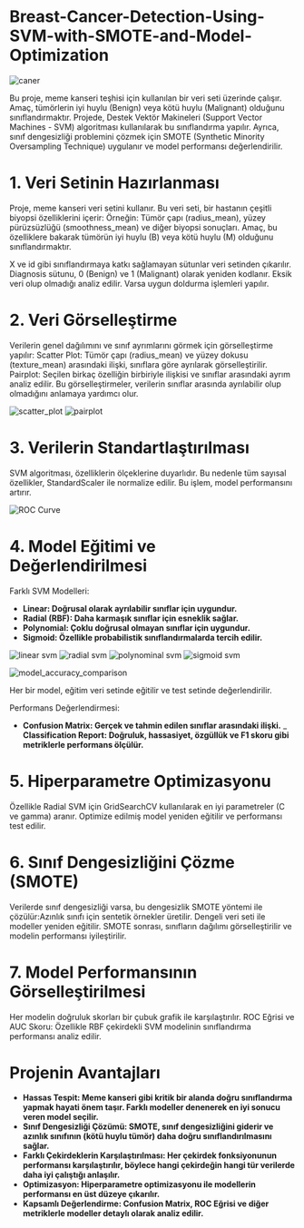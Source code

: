 # Breast-Cancer-Detection-Using-SVM-with-SMOTE-and-Model-Optimization

![caner](https://github.com/user-attachments/assets/d11f0a64-cd72-4e04-8330-8da81282699b)


Bu proje, meme kanseri teşhisi için kullanılan bir veri seti üzerinde çalışır. Amaç, tümörlerin iyi huylu (Benign) veya kötü huylu (Malignant) olduğunu sınıflandırmaktır. Projede, Destek Vektör Makineleri (Support Vector Machines - SVM) algoritması kullanılarak bu sınıflandırma yapılır. Ayrıca, sınıf dengesizliği problemini çözmek için SMOTE (Synthetic Minority Oversampling Technique) uygulanır ve model performansı değerlendirilir.


# 1. Veri Setinin Hazırlanması

Proje, meme kanseri veri setini kullanır. Bu veri seti, bir hastanın çeşitli biyopsi özelliklerini içerir:
Örneğin: Tümör çapı (radius_mean), yüzey pürüzsüzlüğü (smoothness_mean) ve diğer biyopsi sonuçları.
Amaç, bu özelliklere bakarak tümörün iyi huylu (B) veya kötü huylu (M) olduğunu sınıflandırmaktır.


X ve id gibi sınıflandırmaya katkı sağlamayan sütunlar veri setinden çıkarılır. Diagnosis sütunu, 0 (Benign) ve 1 (Malignant) olarak yeniden kodlanır. Eksik veri olup olmadığı analiz edilir. Varsa uygun doldurma işlemleri yapılır.

# 2. Veri Görselleştirme

Verilerin genel dağılımını ve sınıf ayrımlarını görmek için görselleştirme yapılır:
Scatter Plot: Tümör çapı (radius_mean) ve yüzey dokusu (texture_mean) arasındaki ilişki, sınıflara göre ayrılarak görselleştirilir.
Pairplot: Seçilen birkaç özelliğin birbiriyle ilişkisi ve sınıflar arasındaki ayrım analiz edilir.
Bu görselleştirmeler, verilerin sınıflar arasında ayrılabilir olup olmadığını anlamaya yardımcı olur.

![scatter_plot](https://github.com/user-attachments/assets/ada6d1fa-ab24-4890-9689-84190016f157)
![pairplot](https://github.com/user-attachments/assets/94cb5615-9df0-4911-9011-4eca7cb35bb4)

# 3. Verilerin Standartlaştırılması

SVM algoritması, özelliklerin ölçeklerine duyarlıdır. Bu nedenle tüm sayısal özellikler, StandardScaler ile normalize edilir. Bu işlem, model performansını artırır.

![ROC Curve](https://github.com/user-attachments/assets/75c27bb0-a5e6-4d64-b4ac-bb4f44dda7b3)

# 4. Model Eğitimi ve Değerlendirilmesi

Farklı SVM Modelleri:
- **Linear: Doğrusal olarak ayrılabilir sınıflar için uygundur.**
- **Radial (RBF): Daha karmaşık sınıflar için esneklik sağlar.**
- **Polynomial: Çoklu doğrusal olmayan sınıflar için uygundur.**
- **Sigmoid: Özellikle probabilistik sınıflandırmalarda tercih edilir.**
  
![linear svm](https://github.com/user-attachments/assets/c39f2b17-66f2-4d44-a213-df0ea77d9d39)
![radial svm](https://github.com/user-attachments/assets/6d5c3784-9c94-46a2-8112-a34b18196e31)
![polynominal svm](https://github.com/user-attachments/assets/e8a45e69-8514-4d9e-ae8e-86947d8ef3c3)
![sigmoid svm](https://github.com/user-attachments/assets/73cf5887-e761-4a46-89eb-c1ca49cc26c0)

![model_accuracy_comparison](https://github.com/user-attachments/assets/54f05397-8d3f-4ecb-beb4-5f4eb505e183)

Her bir model, eğitim veri setinde eğitilir ve test setinde değerlendirilir.

Performans Değerlendirmesi:

- **Confusion Matrix: Gerçek ve tahmin edilen sınıflar arasındaki ilişki.**
_ **Classification Report: Doğruluk, hassasiyet, özgüllük ve F1 skoru gibi metriklerle performans ölçülür.**

# 5. Hiperparametre Optimizasyonu

Özellikle Radial SVM için GridSearchCV kullanılarak en iyi parametreler (C ve gamma) aranır. Optimize edilmiş model yeniden eğitilir ve performansı test edilir.

# 6. Sınıf Dengesizliğini Çözme (SMOTE)

Verilerde sınıf dengesizliği varsa, bu dengesizlik SMOTE yöntemi ile çözülür:Azınlık sınıfı için sentetik örnekler üretilir. Dengeli veri seti ile modeller yeniden eğitilir.
SMOTE sonrası, sınıfların dağılımı görselleştirilir ve modelin performansı iyileştirilir.

# 7. Model Performansının Görselleştirilmesi

Her modelin doğruluk skorları bir çubuk grafik ile karşılaştırılır. ROC Eğrisi ve AUC Skoru: Özellikle RBF çekirdekli SVM modelinin sınıflandırma performansı analiz edilir.




# Projenin Avantajları

- **Hassas Tespit: Meme kanseri gibi kritik bir alanda doğru sınıflandırma yapmak hayati önem taşır. Farklı modeller denenerek en iyi sonucu veren model seçilir.**
- **Sınıf Dengesizliği Çözümü: SMOTE, sınıf dengesizliğini giderir ve azınlık sınıfının (kötü huylu tümör) daha doğru sınıflandırılmasını sağlar.**
- **Farklı Çekirdeklerin Karşılaştırılması: Her çekirdek fonksiyonunun performansı karşılaştırılır, böylece hangi çekirdeğin hangi tür verilerde daha iyi çalıştığı anlaşılır.**
- **Optimizasyon: Hiperparametre optimizasyonu ile modellerin performansı en üst düzeye çıkarılır.**
- **Kapsamlı Değerlendirme: Confusion Matrix, ROC Eğrisi ve diğer metriklerle modeller detaylı olarak analiz edilir.**
